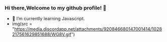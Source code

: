 ### Hi there,Welcome to my github profile! 👋
- 🌱 I’m currently learning Javascript.
- img(src = "https://media.discordapp.net/attachments/920846680147001414/1028217561629851688/WG8V.gif")


<!--
**Nontagrich/Nontagrich** is a ✨ _special_ ✨ repository because its `README.md` (this file) appears on your GitHub profile.

Here are some ideas to get you started:

- 🔭 I’m currently working on ...
- 🌱 I’m currently learning ...
- 👯 I’m looking to collaborate on ...
- 🤔 I’m looking for help with ...
- 💬 Ask me about ...
- 📫 How to reach me: ...
- 😄 Pronouns: ...
- ⚡ Fun fact: ...
-->
